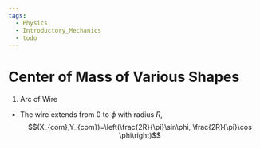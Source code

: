 ```yaml
---
tags:
  - Physics
  - Introductory_Mechanics
  - todo
---
```

# Center of Mass of Various Shapes 

1. Arc of Wire 
- The wire extends from $0$ to $\phi$ with radius $R$, $$(X_{com},Y_{com})=\left(\frac{2R}{\pi}\sin\phi, \frac{2R}{\pi}\cos \phi\right)$$